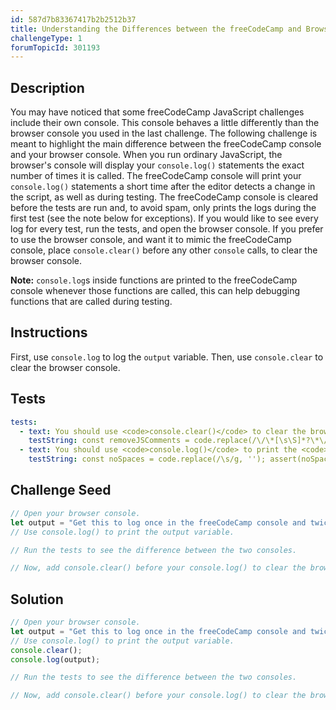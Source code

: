 ```yaml
---
id: 587d7b83367417b2b2512b37
title: Understanding the Differences between the freeCodeCamp and Browser Console
challengeType: 1
forumTopicId: 301193
---
```


## Description
<section id='description'>
You may have noticed that some freeCodeCamp JavaScript challenges include their own console. This console behaves a little differently than the browser console you used in the last challenge.
The following challenge is meant to highlight the main difference between the freeCodeCamp console and your browser console.
When you run ordinary JavaScript, the browser's console will display your <code>console.log()</code> statements the exact number of times it is called.
The freeCodeCamp console will print your <code>console.log()</code> statements a short time after the editor detects a change in the script, as well as during testing.
The freeCodeCamp console is cleared before the tests are run and, to avoid spam, only prints the logs during the first test (see the note below for exceptions).
If you would like to see every log for every test, run the tests, and open the browser console. If you prefer to use the browser console, and want it to mimic the freeCodeCamp console, place <code>console.clear()</code> before any other <code>console</code> calls, to clear the browser console.

**Note:** `console.log`s inside functions are printed to the freeCodeCamp console whenever those functions are called, this can help debugging functions that are called during testing.
</section>

## Instructions
<section id='instructions'>
First, use <code>console.log</code> to log the <code>output</code> variable. Then, use <code>console.clear</code> to clear the browser console.
</section>

## Tests
<section id='tests'>

```yml
tests:
  - text: You should use <code>console.clear()</code> to clear the browser console.
    testString: const removeJSComments = code.replace(/\/\*[\s\S]*?\*\/|\/\/.*$/gm, ''); const noSpaces = removeJSComments.replace(/\s/g, ''); assert(noSpaces.match(/console.clear\(\)/));
  - text: You should use <code>console.log()</code> to print the <code>output</code> variable.
    testString: const noSpaces = code.replace(/\s/g, ''); assert(noSpaces.match(/console\.log\(output\)/));

```

</section>

## Challenge Seed
<section id='challengeSeed'>

<div id='js-seed'>

```js
// Open your browser console.
let output = "Get this to log once in the freeCodeCamp console and twice in the browser console";
// Use console.log() to print the output variable.

// Run the tests to see the difference between the two consoles.

// Now, add console.clear() before your console.log() to clear the browser console, and pass the tests.
```

</div>



</section>

## Solution
<section id='solution'>


```js
// Open your browser console.
let output = "Get this to log once in the freeCodeCamp console and twice in the browser console";
// Use console.log() to print the output variable.
console.clear();
console.log(output);

// Run the tests to see the difference between the two consoles.

// Now, add console.clear() before your console.log() to clear the browser console, and pass the tests.
```

</section>
